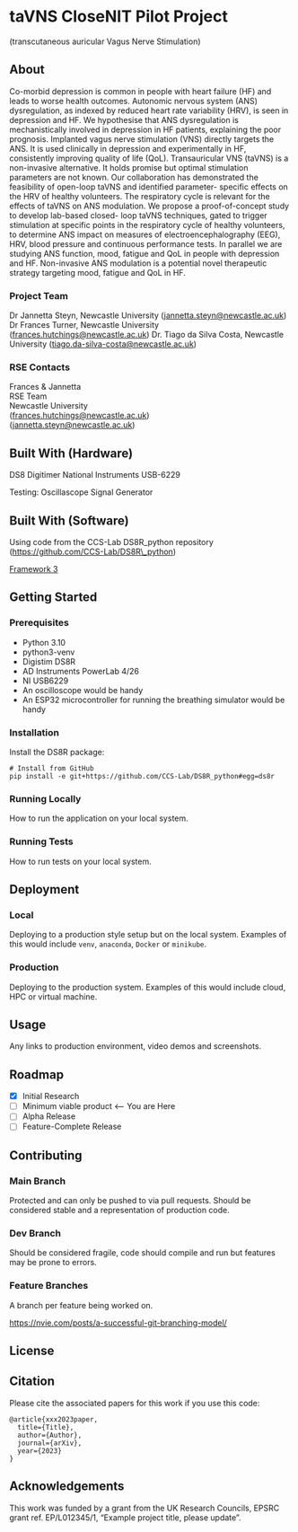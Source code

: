 # taVNS CloseNIT Pilot Project
(transcutaneous auricular Vagus Nerve Stimulation)

## About

Co-morbid depression is common in people with heart failure (HF) and leads to worse health
outcomes. Autonomic nervous system (ANS) dysregulation, as indexed by reduced heart rate
variability (HRV), is seen in depression and HF. We hypothesise that ANS dysregulation is
mechanistically involved in depression in HF patients, explaining the poor prognosis. Implanted
vagus nerve stimulation (VNS) directly targets the ANS. It is used clinically in depression and
experimentally in HF, consistently improving quality of life (QoL). Transauricular VNS (taVNS) is a
non-invasive alternative. It holds promise but optimal stimulation parameters are not known. Our
collaboration has demonstrated the feasibility of open-loop taVNS and identified parameter-
specific effects on the HRV of healthy volunteers. The respiratory cycle is relevant for the effects
of taVNS on ANS modulation. We propose a proof-of-concept study to develop lab-based closed-
loop taVNS techniques, gated to trigger stimulation at specific points in the respiratory cycle of
healthy volunteers, to determine ANS impact on measures of electroencephalography (EEG), HRV,
blood pressure and continuous performance tests. In parallel we are studying ANS function,
mood, fatigue and QoL in people with depression and HF. Non-invasive ANS modulation is a potential novel therapeutic strategy targeting mood, fatigue and QoL in HF.

### Project Team
Dr Jannetta Steyn, Newcastle University  ([jannetta.steyn@newcastle.ac.uk](mailto:jannetta.steyn@newcastle.ac.uk))  
Dr Frances Turner, Newcastle University  ([frances.hutchings@newcastle.ac.uk](mailto:frances.hutchings@newcastle.ac.uk)) 
Dr. Tiago da Silva Costa, Newcastle University ([tiago.da-silva-costa@newcastle.ac.uk](mailto:tiago.da-silva-costa@newcastle.ac.uk))

### RSE Contacts
Frances & Jannetta  
RSE Team  
Newcastle University  
([frances.hutchings@newcastle.ac.uk](mailto:frances.hutchings@newcastle.ac.uk))  
([jannetta.steyn@newcastle.ac.uk](mailto:jannetta.steyn@newcastle.ac.uk))  

## Built With (Hardware)
DS8 Digitimer 
National Instruments USB-6229

Testing:
Oscillascope
Signal Generator


## Built With (Software)

Using code from the CCS-Lab DS8R\_python repository (https://github.com/CCS-Lab/DS8R\_python)

[Framework 3](https://something.com)  
## Getting Started

### Prerequisites

- Python 3.10
- python3-venv
- Digistim DS8R
- AD Instruments PowerLab 4/26
- NI USB6229
- An oscilloscope would be handy
- An ESP32 microcontroller for running the breathing simulator would be handy

### Installation

Install the DS8R package:
```
# Install from GitHub
pip install -e git+https://github.com/CCS-Lab/DS8R_python#egg=ds8r
```


### Running Locally

How to run the application on your local system.

### Running Tests

How to run tests on your local system.

## Deployment

### Local

Deploying to a production style setup but on the local system. Examples of this would include `venv`, `anaconda`, `Docker` or `minikube`. 

### Production

Deploying to the production system. Examples of this would include cloud, HPC or virtual machine. 

## Usage

Any links to production environment, video demos and screenshots.

## Roadmap

- [x] Initial Research  
- [ ] Minimum viable product <-- You are Here  
- [ ] Alpha Release  
- [ ] Feature-Complete Release  

## Contributing

### Main Branch
Protected and can only be pushed to via pull requests. Should be considered stable and a representation of production code.

### Dev Branch
Should be considered fragile, code should compile and run but features may be prone to errors.

### Feature Branches
A branch per feature being worked on.

https://nvie.com/posts/a-successful-git-branching-model/

## License

## Citation

Please cite the associated papers for this work if you use this code:

```
@article{xxx2023paper,
  title={Title},
  author={Author},
  journal={arXiv},
  year={2023}
}
```


## Acknowledgements
This work was funded by a grant from the UK Research Councils, EPSRC grant ref. EP/L012345/1, “Example project title, please update”.
